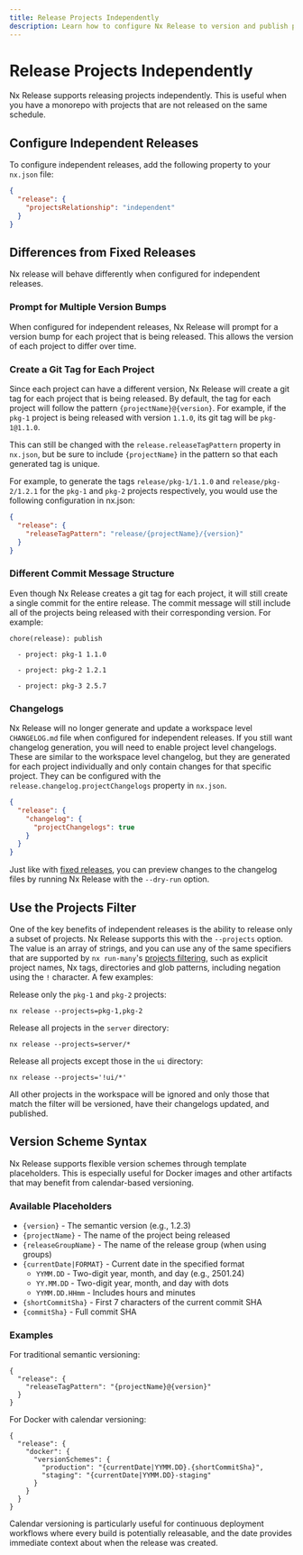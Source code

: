```yaml
---
title: Release Projects Independently
description: Learn how to configure Nx Release to version and publish projects independently in your monorepo, allowing different release schedules for different projects.
---
```


# Release Projects Independently

Nx Release supports releasing projects independently. This is useful when you have a monorepo with projects that are not released on the same schedule.

## Configure Independent Releases

To configure independent releases, add the following property to your `nx.json` file:

```nx.json
{
  "release": {
    "projectsRelationship": "independent"
  }
}
```

## Differences from Fixed Releases

Nx release will behave differently when configured for independent releases.

### Prompt for Multiple Version Bumps

When configured for independent releases, Nx Release will prompt for a version bump for each project that is being released. This allows the version of each project to differ over time.

### Create a Git Tag for Each Project

Since each project can have a different version, Nx Release will create a git tag for each project that is being released. By default, the tag for each project will follow the pattern `{projectName}@{version}`. For example, if the `pkg-1` project is being released with version `1.1.0`, its git tag will be `pkg-1@1.1.0`.

This can still be changed with the `release.releaseTagPattern` property in `nx.json`, but be sure to include `{projectName}` in the pattern so that each generated tag is unique.

For example, to generate the tags `release/pkg-1/1.1.0` and `release/pkg-2/1.2.1` for the `pkg-1` and `pkg-2` projects respectively, you would use the following configuration in nx.json:

```json nx.json
{
  "release": {
    "releaseTagPattern": "release/{projectName}/{version}"
  }
}
```

### Different Commit Message Structure

Even though Nx Release creates a git tag for each project, it will still create a single commit for the entire release. The commit message will still include all of the projects being released with their corresponding version. For example:

```
chore(release): publish

  - project: pkg-1 1.1.0

  - project: pkg-2 1.2.1

  - project: pkg-3 2.5.7
```

### Changelogs

Nx Release will no longer generate and update a workspace level `CHANGELOG.md` file when configured for independent releases. If you still want changelog generation, you will need to enable project level changelogs. These are similar to the workspace level changelog, but they are generated for each project individually and only contain changes for that specific project. They can be configured with the `release.changelog.projectChangelogs` property in `nx.json`.

```json nx.json
{
  "release": {
    "changelog": {
      "projectChangelogs": true
    }
  }
}
```

Just like with [fixed releases](/recipes/nx-release/release-npm-packages), you can preview changes to the changelog files by running Nx Release with the `--dry-run` option.

## Use the Projects Filter

One of the key benefits of independent releases is the ability to release only a subset of projects. Nx Release supports this with the `--projects` option. The value is an array of strings, and you can use any of the same specifiers that are supported by `nx run-many`'s [projects filtering](/reference/core-api/nx/documents/run-many), such as explicit project names, Nx tags, directories and glob patterns, including negation using the `!` character. A few examples:

Release only the `pkg-1` and `pkg-2` projects:

```shell
nx release --projects=pkg-1,pkg-2
```

Release all projects in the `server` directory:

```shell
nx release --projects=server/*
```

Release all projects except those in the `ui` directory:

```shell
nx release --projects='!ui/*'
```

All other projects in the workspace will be ignored and only those that match the filter will be versioned, have their changelogs updated, and published.

## Version Scheme Syntax

Nx Release supports flexible version schemes through template placeholders. This is especially useful for Docker images and other artifacts that may benefit from calendar-based versioning.

### Available Placeholders

- `{version}` - The semantic version (e.g., 1.2.3)
- `{projectName}` - The name of the project being released
- `{releaseGroupName}` - The name of the release group (when using groups)
- `{currentDate|FORMAT}` - Current date in the specified format
  - `YYMM.DD` - Two-digit year, month, and day (e.g., 2501.24)
  - `YY.MM.DD` - Two-digit year, month, and day with dots
  - `YYMM.DD.HHmm` - Includes hours and minutes
- `{shortCommitSha}` - First 7 characters of the current commit SHA
- `{commitSha}` - Full commit SHA

### Examples

For traditional semantic versioning:

```jsonc {% fileName="nx.json" %}
{
  "release": {
    "releaseTagPattern": "{projectName}@{version}"
  }
}
```

For Docker with calendar versioning:

```jsonc {% fileName="nx.json" %}
{
  "release": {
    "docker": {
      "versionSchemes": {
        "production": "{currentDate|YYMM.DD}.{shortCommitSha}",
        "staging": "{currentDate|YYMM.DD}-staging"
      }
    }
  }
}
```

Calendar versioning is particularly useful for continuous deployment workflows where every build is potentially releasable, and the date provides immediate context about when the release was created.

